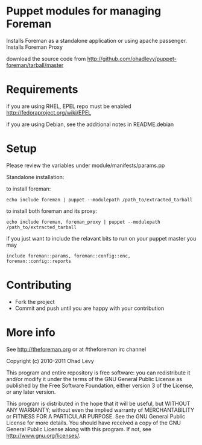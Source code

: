 # Puppet modules for managing Foreman

Installs Foreman as a standalone application or using apache passenger.
Installs Foreman Proxy

download the source code from <http://github.com/ohadlevy/puppet-foreman/tarball/master>

# Requirements

if you are using RHEL, EPEL repo must be enabled <http://fedoraproject.org/wiki/EPEL>

if you are using Debian, see the additional notes in README.debian

# Setup

Please review the variables under module/manifests/params.pp

Standalone installation:

to install foreman:

    echo include foreman | puppet --modulepath /path_to/extracted_tarball

to install both foreman and its proxy:

    echo include foreman, foreman_proxy | puppet --modulepath /path_to/extracted_tarball

if you just want to include the relavant bits to run on your puppet master you may

    include foreman::params, foreman::config::enc, foreman::config::reports

# Contributing

* Fork the project
* Commit and push until you are happy with your contribution

# More info

See http://theforeman.org or at #theforeman irc channel

Copyright (c) 2010-2011 Ohad Levy

This program and entire repository is free software: you can redistribute it and/or modify
it under the terms of the GNU General Public License as published by
the Free Software Foundation, either version 3 of the License, or
any later version.

This program is distributed in the hope that it will be useful,
but WITHOUT ANY WARRANTY; without even the implied warranty of
MERCHANTABILITY or FITNESS FOR A PARTICULAR PURPOSE.  See the
GNU General Public License for more details.
You should have received a copy of the GNU General Public License
along with this program.  If not, see <http://www.gnu.org/licenses/>.
